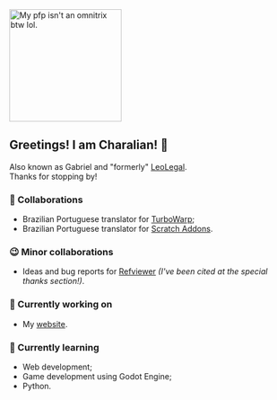 <img src="https://u.cubeupload.com/LeoLegal/checkersDiv.png" width="200" alt="My pfp isn't an omnitrix btw lol.">

## Greetings! I am Charalian! 👋
Also known as Gabriel and "formerly" [LeoLegal](https://scratch.mit.edu/users/LeoLegal/).
<br>Thanks for stopping by!

### 🔨 Collaborations

- Brazilian Portuguese translator for [TurboWarp](https://github.com/TurboWarp/);
- Brazilian Portuguese translator for [Scratch Addons](https://github.com/ScratchAddons/ScratchAddons).

### 😉 Minor collaborations
- Ideas and bug reports for [Refviewer](https://github.com/limbank/refviewer) *(I've been cited at the special thanks section!)*.

### 🔭 Currently working on

- My [website](https://github.com/charalian/charalian-website).

### 🌱 Currently learning

- Web development;
- Game development using Godot Engine;
- Python.

<!--
**charalian/charalian** is a ✨ _special_ ✨ repository because its `README.md` (this file) appears on your GitHub profile.

Here are some ideas to get you started:

- 🔭 I’m currently working on ...
- 🌱 I’m currently learning ...
- 👯 I’m looking to collaborate on ...
- 🤔 I’m looking for help with ...
- 💬 Ask me about ...
- 📫 How to reach me: ...
- 😄 Pronouns: ...
- ⚡ Fun fact: ...
-->
